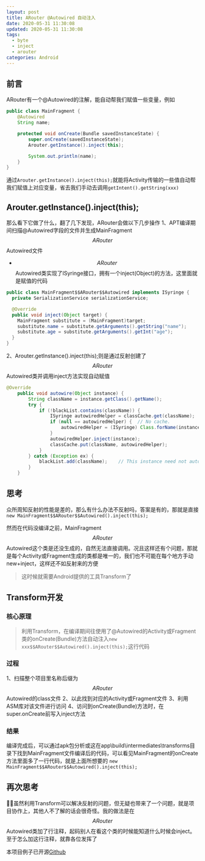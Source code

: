 ```yaml
---
layout: post
title: ARouter @Autowired 自动注入
date: 2020-05-31 11:30:08
updated: 2020-05-31 11:30:08
tags:
  - byte
  - inject
  - arouter
categories: Android
---
```


## 前言

ARouter有一个@Autowired的注解，能自动帮我们赋值一些变量，例如

<!-- More -->

``` java
public class MainFragment {
    @Autowired
    String name;

    protected void onCreate(Bundle savedInstanceState) {
        super.onCreate(savedInstanceState);
        Arouter.getInstance().inject(this);

        System.out.println(name);
    }
}
```

通过`Arouter.getInstance().inject(this);`就能将Activity传输的一些值自动帮我们赋值上对应变量，省去我们手动去调用`getIntent().getString(xxx)`

## Arouter.getInstance().inject(this);

那么看下它做了什么，翻了几下发现，ARouter会做以下几步操作
1、APT编译期间扫描@Autowired字段的文件并生成MainFragment$$ARouter$$Autowired文件
- $$ARouter$$Autowired类实现了ISyringe接口，拥有一个inject(Object)的方法，这里面就是赋值的代码
``` java
public class MainFragment$$ARouter$$Autowired implements ISyringe {
  private SerializationService serializationService;

  @Override
  public void inject(Object target) {
    MainFragment substitute = (MainFragment)target;
    substitute.name = substitute.getArguments().getString("name");
    substitute.age = substitute.getArguments().getInt("age");
  }
}
```
2、Arouter.getInstance().inject(this);则是通过反射创建了$$ARouter$$Autowired类并调用inject方法实现自动赋值
``` java
@Override
    public void autowire(Object instance) {
        String className = instance.getClass().getName();
        try {
            if (!blackList.contains(className)) {
                ISyringe autowiredHelper = classCache.get(className);
                if (null == autowiredHelper) {  // No cache.
                    autowiredHelper = (ISyringe) Class.forName(instance.getClass().getName() + SUFFIX_AUTOWIRED).getConstructor().newInstance();
                }
                autowiredHelper.inject(instance);
                classCache.put(className, autowiredHelper);
            }
        } catch (Exception ex) {
            blackList.add(className);    // This instance need not autowired.
        }
    }
```

## 思考

众所周知反射的性能是差的，那么有什么办法不反射吗，答案是有的，那就是直接
`new MainFragment$$ARouter$$Autowired().inject(this);`

然而在代码没编译之前，MainFragment$$ARouter$$Autowired这个类是还没生成的，自然无法直接调用。况且这样还有个问题，那就是每个Activity或Fragment生成的类都是唯一的，我们也不可能在每个地方手动new+inject，这样还不如反射来的方便

> 这时候就需要Android提供的工具Transform了

## Transform开发

### 核心原理
> 利用Transform，在编译期间往使用了@Autowired的Activity或Fragment类的onCreate(Bundle)方法自动注入`new xxx$$ARouter$$Autowired().inject(this);`这行代码

### 过程

1、扫描整个项目里名称后缀为$$ARouter$$Autowired的class文件
2、以此找到对应的Activity或Fragment文件
3、利用ASM库对该文件进行访问
4、访问到onCreate(Bundle)方法时，在super.onCreate前写入inject方法

### 结果

编译完成后，可以通过apk包分析或这在app\build\intermediates\transforms目录下找到MainFragment文件编译后的代码，可以看见MainFragment的onCreate方法里面多了一行代码，就是上面所想要的
`new MainFragment$$ARouter$$Autowired().inject(this);`

## 再次思考

虽然利用Transform可以解决反射的问题，但无疑也带来了一个问题，就是项目协作上，其他人不了解的话会很奇怪。我的做法是在$$ARouter$$Autowired类加了行注释，起码别人在看这个类的时候能知道什么时候会inject。
至于怎么加这行注释，就靠各位发挥了

本项目例子已开源[Github](https://github.com/izyhang/ARouter-AutowiredTransform)
